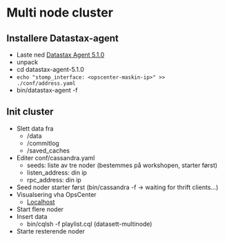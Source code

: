 # Multi node cluster #

## Installere Datastax-agent ##
* Laste ned [Datastax Agent 5.1.0](http://downloads.datastax.com/community/datastax-agent-5.1.0.tar.gz)
* unpack
* cd datastax-agent-5.1.0
* `echo "stomp_interface: <opscenter-maskin-ip>" >> ./conf/address.yaml`
* bin/datastax-agent -f


## Init cluster ##
* Slett data fra
	* /data
	* /commitlog
	* /saved_caches
* Editer conf/cassandra.yaml
	* seeds: liste av tre noder (bestemmes på workshopen, starter først)
	* listen_address: din ip
	* rpc_address: din ip
* Seed noder starter først (bin/cassandra -f -> waiting for thrift clients...)
* Visualsering vha OpsCenter
	* [Localhost](http://localhost:8888) 
* Start flere noder
* Insert data
	* bin/cqlsh -f playlist.cql (datasett-multinode)
* Starte resterende noder